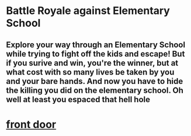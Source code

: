 # Battle Royale against Elementary School
## Explore your way through an Elementary School while trying to fight off the kids and escape! But if you surive and win, you're the winner, but at what cost with so many lives be taken by you and your bare hands. And now you have to hide the killing you did on the elementary school. Oh well at least you espaced that hell hole



# [front door](../cafeteria)

